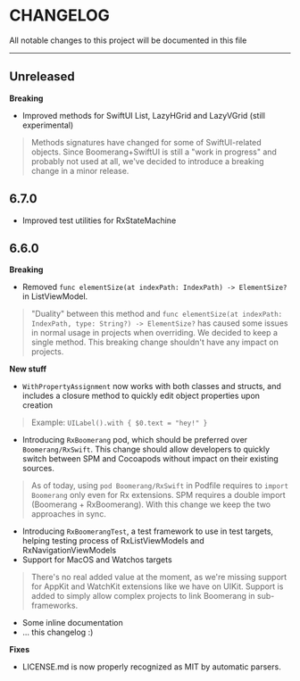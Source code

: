 # CHANGELOG
All notable changes to this project will be documented in this file

---

## Unreleased
**Breaking**
- Improved methods for SwiftUI List, LazyHGrid and LazyVGrid (still experimental)
> Methods signatures have changed for some of SwiftUI-related objects. Since Boomerang+SwiftUI is still a "work in progress" and probably not used at all, we've decided to introduce a breaking change in a minor release.

## 6.7.0
- Improved test utilities for RxStateMachine

## 6.6.0

**Breaking**

- Removed `func elementSize(at indexPath: IndexPath) -> ElementSize?` in ListViewModel.
> "Duality" between this method and `func elementSize(at indexPath: IndexPath, type: String?) -> ElementSize?` has caused some issues in normal usage in projects when overriding. We decided to keep a single method. This breaking change shouldn't have any impact on projects.

**New stuff**
- `WithPropertyAssignment` now works with both classes and structs, and includes a closure method to quickly edit object properties upon creation 
> Example: `UILabel().with { $0.text = "hey!" }`
- Introducing `RxBoomerang` pod, which should be preferred over `Boomerang/RxSwift`. This change should allow developers to quickly switch between SPM and Cocoapods without impact on their existing sources.
> As of today, using `pod Boomerang/RxSwift` in Podfile requires to `import Boomerang` only even for Rx extensions. SPM requires a double import (Boomerang + RxBoomerang). With this change we keep the two approaches in sync.
- Introducing `RxBoomerangTest`, a test framework to use in test targets, helping testing process of RxListViewModels and RxNavigationViewModels
- Support for MacOS and Watchos targets 
> There's no real added value at the moment, as we're missing support for AppKit and WatchKit extensions like we have on UIKit. Support is added to simply allow complex projects to link Boomerang in sub-frameworks.
- Some inline documentation
- ... this changelog :) 

**Fixes**
- LICENSE.md is now properly recognized as MIT by automatic parsers.
